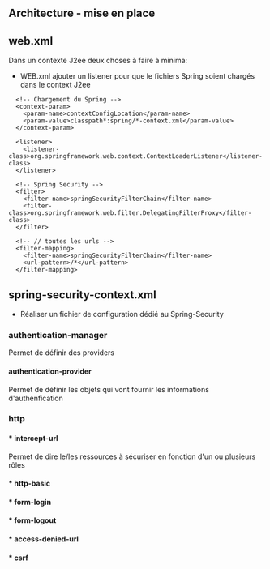## Architecture - mise en place

## web.xml
Dans un contexte J2ee deux choses à faire à minima:
* WEB.xml ajouter un listener pour que le fichiers Spring soient chargés dans le context J2ee
```
  <!-- Chargement du Spring -->
  <context-param>
    <param-name>contextConfigLocation</param-name>
    <param-value>classpath*:spring/*-context.xml</param-value>
  </context-param>

  <listener>
    <listener-class>org.springframework.web.context.ContextLoaderListener</listener-class>
  </listener>
  
  <!-- Spring Security -->
  <filter>
  	<filter-name>springSecurityFilterChain</filter-name>
  	<filter-class>org.springframework.web.filter.DelegatingFilterProxy</filter-class>
  </filter> 
   
  <!-- // toutes les urls --> 
  <filter-mapping>
  	<filter-name>springSecurityFilterChain</filter-name>
  	<url-pattern>/*</url-pattern>
  </filter-mapping> 
```
## spring-security-context.xml
* Réaliser un fichier de configuration dédié au Spring-Security

### authentication-manager

Permet de définir des providers

#### authentication-provider

Permet de définir les objets qui vont fournir les informations d'authenfication

### http
#### * intercept-url

Permet de dire le/les ressources à sécuriser en fonction d'un ou plusieurs rôles

#### * http-basic

#### * form-login

#### * form-logout

#### * access-denied-url

#### * csrf


